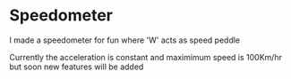 # Speedometer
I made a speedometer for fun where 'W' acts as speed peddle


Currently the acceleration is constant and maximimum speed is 100Km/hr but soon new features will be added
